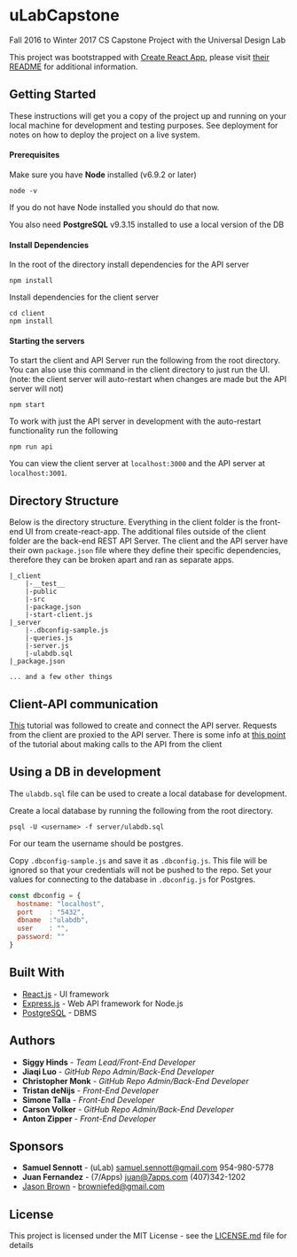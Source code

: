 # uLabCapstone
Fall 2016 to Winter 2017 CS Capstone Project with the Universal Design Lab

This project was bootstrapped with [Create React App](https://github.com/facebookincubator/create-react-app), please visit [their README](https://github.com/facebookincubator/create-react-app/blob/master/packages/react-scripts/template/README.md) for additional information.



## Getting Started

These instructions will get you a copy of the project up and running on your local machine for development and testing purposes. See deployment for notes on how to deploy the project on a live system.

#### Prerequisites

Make sure you have **Node** installed (v6.9.2 or later)

```
node -v
```
If you do not have Node installed you should do that now.

You also need **PostgreSQL** v9.3.15 installed to use a local version of the DB

#### Install Dependencies

In the root of the directory install dependencies for the API server
```
npm install
```
Install dependencies for the client server
```
cd client
npm install
```
#### Starting the servers

To start the client and API Server run the following from the root directory. You can also use this command in the client directory to just run the UI. (note: the client server will auto-restart when changes are made but the API server will not)
```
npm start
```

To work with just the API server in development with the auto-restart functionality run the following
```
npm run api
```
You can view the client server at `localhost:3000` and the API server at `localhost:3001`.

## Directory Structure

Below is the directory structure. Everything in the client folder is the front-end UI from create-react-app. The additional files outside of the client folder are the back-end REST API Server. The client and the API server have their own `package.json` file where they define their specific dependencies, therefore they can be broken apart and ran as separate apps.
```
|_client
    |-__test__
    |-public
    |-src
    |-package.json
    |-start-client.js
|_server
    |-.dbconfig-sample.js
    |-queries.js
    |-server.js
    |-ulabdb.sql
|_package.json

... and a few other things

```

## Client-API communication

 [This](https://www.fullstackreact.com/articles/using-create-react-app-with-a-server/) tutorial was followed to create and connect the API server. Requests from the client are proxied to the API server. There is some info at [this point](https://www.fullstackreact.com/articles/using-create-react-app-with-a-server/#the-apps-react-components) of the tutorial about making calls to the API from the client

## Using a DB in development

The `ulabdb.sql` file can be used to create a local database for development.

Create a local database by running the following from the root directory.
```
psql -U <username> -f server/ulabdb.sql

```
For our team the username should be postgres.

Copy `.dbconfig-sample.js` and save it as `.dbconfig.js`. This file will be ignored so that your credentials will not be pushed to the repo. Set your values for connecting to the database in `.dbconfig.js` for Postgres.
```js
const dbconfig = {
  hostname: "localhost",
  port    : "5432",
  dbname  :"ulabdb",
  user    : "",
  password: ""
}
```


<!---## Testing

 Explain how to run the tests for this system

 #### Break down into end to end tests

 Explain what these tests test and why

 ```
 Give an example
 ```

 ## Deployment

 Add additional notes about how to deploy this on a live system -->

## Built With

* [React.js](https://facebook.github.io/react/) - UI framework
* [Express.js](http://expressjs.com/) - Web API framework for Node.js
* [PostgreSQL](https://www.postgresql.org/about/) - DBMS

## Authors

* **Siggy Hinds** - *Team Lead/Front-End Developer*
* **Jiaqi Luo** - *GitHub Repo Admin/Back-End Developer*
* **Christopher Monk** - *GitHub Repo Admin/Back-End Developer*
* **Tristan deNijs** - *Front-End Developer*
* **Simone Talla** - *Front-End Developer*
* **Carson Volker** - *GitHub Repo Admin/Back-End Developer*
* **Anton Zipper** - *Front-End Developer*

## Sponsors

* **Samuel Sennott** - (uLab) samuel.sennott@gmail.com 954-980-5778
* **Juan Fernandez** - (7/Apps) juan@7apps.com  (407)342-1202
* [Jason Brown](http://browniefed.com/) - browniefed@gmail.com


## License

This project is licensed under the MIT License - see the [LICENSE.md](LICENSE.md) file for details
